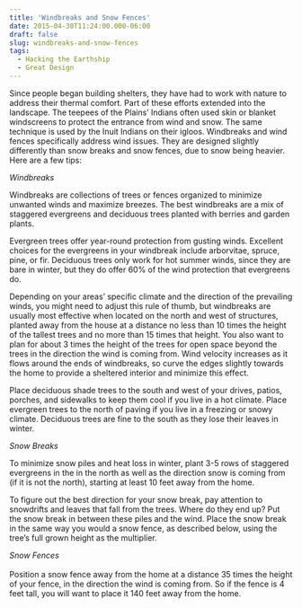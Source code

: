 ```yaml
---
title: 'Windbreaks and Snow Fences'
date: 2015-04-30T11:24:00.000-06:00
draft: false
slug: windbreaks-and-snow-fences
tags:
  - Hacking the Earthship
  - Great Design
---
```


Since people began building shelters, they have had to work with nature to address their thermal comfort. Part of these efforts extended into the landscape. The teepees of the Plains’ Indians often used skin or blanket windscreens to protect the entrance from wind and snow. The same technique is used by the Inuit Indians on their igloos. Windbreaks and wind fences specifically address wind issues. They are designed slightly differently than snow breaks and snow fences, due to snow being heavier. Here are a few tips:  

_Windbreaks_  

Windbreaks are collections of trees or fences organized to minimize unwanted winds and maximize breezes. The best windbreaks are a mix of staggered evergreens and deciduous trees planted with berries and garden plants.  

Evergreen trees offer year-round protection from gusting winds. Excellent choices for the evergreens in your windbreak include arborvitae, spruce, pine, or fir. Deciduous trees only work for hot summer winds, since they are bare in winter, but they do offer 60% of the wind protection that evergreens do.  

Depending on your areas’ specific climate and the direction of the prevailing winds, you might need to adjust this rule of thumb, but windbreaks are usually most effective when located on the north and west of structures, planted away from the house at a distance no less than 10 times the height of the tallest trees and no more than 15 times that height. You also want to plan for about 3 times the height of the trees for open space beyond the trees in the direction the wind is coming from. Wind velocity increases as it flows around the ends of windbreaks, so curve the edges slightly towards the home to provide a sheltered interior and minimize this effect.  

Place deciduous shade trees to the south and west of your drives, patios, porches, and sidewalks to keep them cool if you live in a hot climate. Place evergreen trees to the north of paving if you live in a freezing or snowy climate. Deciduous trees are fine to the south as they lose their leaves in winter.  

_Snow Breaks_  

To minimize snow piles and heat loss in winter, plant 3-5 rows of staggered evergreens in the in the north as well as the direction snow is coming from (if it is not the north), starting at least 10 feet away from the home.  

To figure out the best direction for your snow break, pay attention to snowdrifts and leaves that fall from the trees. Where do they end up? Put the snow break in between these piles and the wind. Place the snow break in the same way you would a snow fence, as described below, using the tree’s full grown height as the multiplier.  

_Snow Fences_  
   
Position a snow fence away from the home at a distance 35 times the height of your fence, in the direction the wind is coming from. So if the fence is 4 feet tall, you will want to place it 140 feet away from the home.
